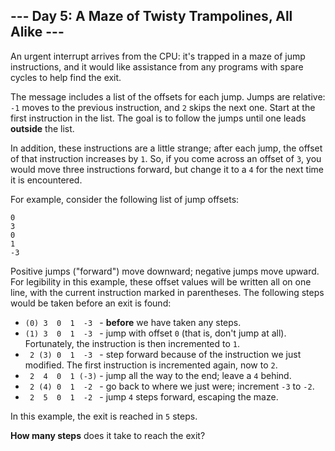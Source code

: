 ## --- Day 5: A Maze of Twisty Trampolines, All Alike ---
An urgent interrupt arrives from the CPU: it's trapped in a maze of jump instructions, and it would like assistance from any programs with spare cycles to help find the exit.
 
The message includes a list of the offsets for each jump. Jumps are relative: `-1` moves to the previous instruction, and `2` skips the next one. Start at the first instruction in the list. The goal is to follow the jumps until one leads **outside** the list.
 
In addition, these instructions are a little strange; after each jump, the offset of that instruction increases by `1`. So, if you come across an offset of `3`, you would move three instructions forward, but change it to a `4` for the next time it is encountered.
 
For example, consider the following list of jump offsets:
 
```
0
3
0
1
-3
```
 
Positive jumps ("forward") move downward; negative jumps move upward. For legibility in this example, these offset values will be written all on one line, with the current instruction marked in parentheses. The following steps would be taken before an exit is found:
 
- `(0) 3  0  1  -3 ` - **before** we have taken any steps.
- `(1) 3  0  1  -3 ` - jump with offset `0` (that is, don't jump at all). Fortunately, the instruction is then incremented to `1`.
- ` 2 (3) 0  1  -3 ` - step forward because of the instruction we just modified. The first instruction is incremented again, now to `2`.
- ` 2  4  0  1 (-3)` - jump all the way to the end; leave a `4` behind.
- ` 2 (4) 0  1  -2 ` - go back to where we just were; increment `-3` to `-2`.
- ` 2  5  0  1  -2 ` - jump `4` steps forward, escaping the maze.
 
In this example, the exit is reached in `5` steps.
 
**How many steps** does it take to reach the exit?
 